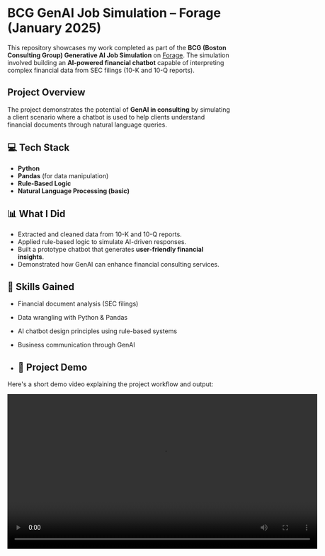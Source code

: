 # BCG GenAI Job Simulation – Forage (January 2025)

This repository showcases my work completed as part of the **BCG (Boston Consulting Group) Generative AI Job Simulation** on [Forage](https://www.theforage.com/). The simulation involved building an **AI-powered financial chatbot** capable of interpreting complex financial data from SEC filings (10-K and 10-Q reports).

## Project Overview

The project demonstrates the potential of **GenAI in consulting** by simulating a client scenario where a chatbot is used to help clients understand financial documents through natural language queries.

## 💻 Tech Stack

- **Python**
- **Pandas** (for data manipulation)
- **Rule-Based Logic**
- **Natural Language Processing (basic)**

## 📊 What I Did

- Extracted and cleaned data from 10-K and 10-Q reports.
- Applied rule-based logic to simulate AI-driven responses.
- Built a prototype chatbot that generates **user-friendly financial insights**.
- Demonstrated how GenAI can enhance financial consulting services.

## 🧠 Skills Gained

- Financial document analysis (SEC filings)
- Data wrangling with Python & Pandas
- AI chatbot design principles using rule-based systems
- Business communication through GenAI

- ## 🎥 Project Demo

Here's a short demo video explaining the project workflow and output:

<video width="700" controls>
  <source src="GEN-AI.mp4" type="video/mp4">
</video>



